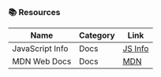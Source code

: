 <!-- # 📄 Documentation Links  

### 🔹 Official Docs  
- [MDN Web Docs](https://developer.mozilla.org/)  
- [W3C Web Standards](https://www.w3.org/)  

### 🔹 JavaScript  
- [Node.js Docs](https://nodejs.org/en/docs/)  
- [React Docs](https://reactjs.org/docs/getting-started.html)  


# Markdown to HTML Parser
## This supports various features -->

### 📚 Resources
| Name  | Category  | Link  |
|-------|----------|-------|
| JavaScript Info | Docs  | [JS Info](https://javascript.info)  |
| MDN Web Docs  | Docs  | [MDN](https://developer.mozilla.org) |

<!-- ### 📺 Media Support
![Sample Image](https://example.com/image.jpg)

!video[Sample Video](https://example.com/video.mp4)

!audio[Sample Audio](https://example.com/audio.mp3) -->
